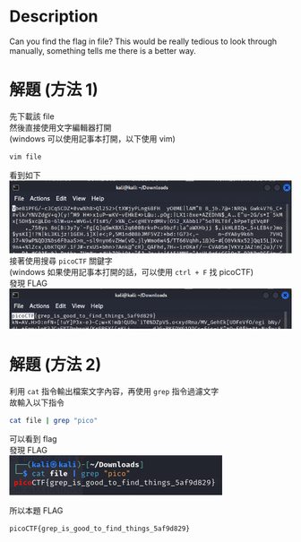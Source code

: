 # Description
Can you find the flag in file? This would be really tedious to look through manually, something tells me there is a better way.

# 解題 (方法 1)
先下載該 file  
然後直接使用文字編輯器打開  
(windows 可以使用記事本打開，以下使用 vim)  
```bash
vim file
```
看到如下  
![vim file](../assets/First_Grep__1.png)
接著使用搜尋 `picoCTF` 關鍵字  
(windows 如果使用記事本打開的話，可以使用 `ctrl + F` 找 picoCTF)  
發現 FLAG  
![flag](../assets/First_Grep__2.png)

# 解題 (方法 2)
利用 `cat` 指令輸出檔案文字內容，再使用 `grep` 指令過濾文字  
故輸入以下指令  
```bash
cat file | grep "pico"
```
可以看到 flag  
發現 FLAG  
![flag](../assets/First_Grep__3.png)
<!-- flag -->
所以本題 FLAG 
```text
picoCTF{grep_is_good_to_find_things_5af9d829}
```
